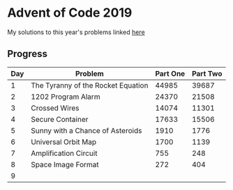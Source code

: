 # Advent of Code 2019

My solutions to this year's problems linked [here](https://adventofcode.com/2019)

## Progress

| Day 	| Problem                            	| Part One 	| Part Two 	|
|-----	|------------------------------------	|----------	|----------	|
| 1   	| The Tyranny of the Rocket Equation 	| 44985    	| 39687    	|
| 2   	| 1202 Program Alarm                 	| 24370    	| 21508    	|
| 3   	| Crossed Wires                      	| 14074    	| 11301    	|
| 4   	| Secure Container                   	| 17633    	| 15506    	|
| 5   	| Sunny with a Chance of Asteroids   	| 1910     	| 1776     	|
| 6   	| Universal Orbit Map                	| 1700     	| 1139     	|
| 7   	| Amplification Circuit              	| 755      	| 248      	|
| 8   	| Space Image Format                 	| 272      	| 404      	|
| 9   	|                                    	|          	|          	|